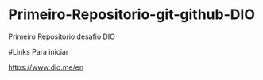 # Primeiro-Repositorio-git-github-DIO

Primeiro Repositorio desafio DIO

#Links Para iniciar

https://www.dio.me/en
